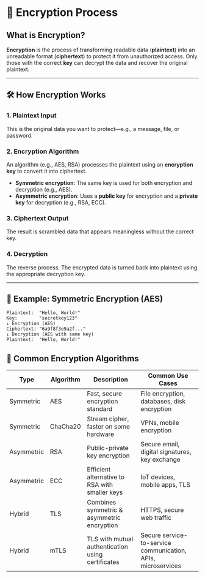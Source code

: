 # 🔐 Encryption Process

## What is Encryption?

**Encryption** is the process of transforming readable data (**plaintext**) into an unreadable format (**ciphertext**) to protect it from unauthorized access. Only those with the correct **key** can decrypt the data and recover the original plaintext.

---

## 🛠️ How Encryption Works

### 1. Plaintext Input
This is the original data you want to protect—e.g., a message, file, or password.

### 2. Encryption Algorithm
An algorithm (e.g., AES, RSA) processes the plaintext using an **encryption key** to convert it into ciphertext.

- **Symmetric encryption**: The same key is used for both encryption and decryption (e.g., AES).
- **Asymmetric encryption**: Uses a **public key** for encryption and a **private key** for decryption (e.g., RSA, ECC).

### 3. Ciphertext Output
The result is scrambled data that appears meaningless without the correct key.

### 4. Decryption
The reverse process. The encrypted data is turned back into plaintext using the appropriate decryption key.

---

## 🔑 Example: Symmetric Encryption (AES)

```plaintext
Plaintext:  "Hello, World!"
Key:        "secretkey123"
↓ Encryption (AES)
Ciphertext: "6a9f8f3e9a2f..."
↓ Decryption (AES with same key)
Plaintext:  "Hello, World!"
```

## 🧱 Common Encryption Algorithms

| Type         | Algorithm | Description                                | Common Use Cases                             |
|--------------|-----------|--------------------------------------------|----------------------------------------------|
| Symmetric    | AES       | Fast, secure encryption standard            | File encryption, databases, disk encryption  |
| Symmetric    | ChaCha20  | Stream cipher, faster on some hardware      | VPNs, mobile encryption                      |
| Asymmetric   | RSA       | Public-private key encryption               | Secure email, digital signatures, key exchange |
| Asymmetric   | ECC       | Efficient alternative to RSA with smaller keys | IoT devices, mobile apps, TLS                |
| Hybrid       | TLS       | Combines symmetric & asymmetric encryption  | HTTPS, secure web traffic                    |
| Hybrid       | mTLS      | TLS with mutual authentication using certificates | Secure service-to-service communication, APIs, microservices |


